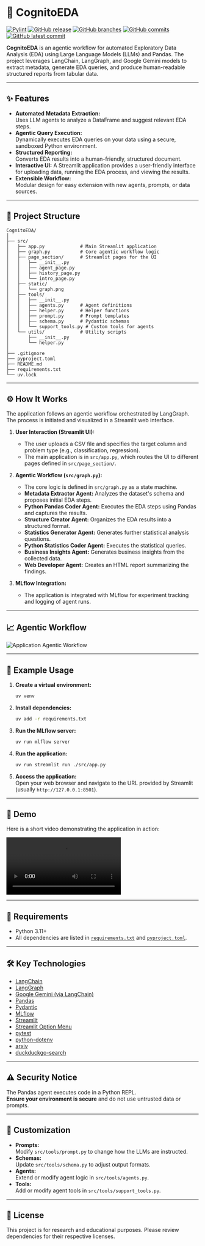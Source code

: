 # 🚀 CognitoEDA

[![Pylint](https://github.com/Rishav1996/CognitoEDA/actions/workflows/testing_release.yml/badge.svg)](https://github.com/Rishav1996/CognitoEDA/actions/workflows/testing_release.yml)
[![GitHub release](https://img.shields.io/github/release/Rishav1996/CognitoEDA.svg)](https://github.com/Rishav1996/CognitoEDA/releases)
[![GitHub branches](https://badgen.net/github/branches/Rishav1996/CognitoEDA)](https://github.com/Rishav1996/CognitoEDA/)
[![GitHub commits](https://badgen.net/github/commits/Rishav1996/CognitoEDA)](https://github.com/Rishav1996/CognitoEDA/commit/)
[![GitHub latest commit](https://badgen.net/github/last-commit/Rishav1996/CognitoEDA)](https://gitHub.com/Rishav1996/CognitoEDA/commit/)

**CognitoEDA** is an agentic workflow for automated Exploratory Data Analysis (EDA) using Large Language Models (LLMs) and Pandas. The project leverages LangChain, LangGraph, and Google Gemini models to extract metadata, generate EDA queries, and produce human-readable structured reports from tabular data.

---

## ✨ Features

- **Automated Metadata Extraction:**  
  Uses LLM agents to analyze a DataFrame and suggest relevant EDA steps.
- **Agentic Query Execution:**  
  Dynamically executes EDA queries on your data using a secure, sandboxed Python environment.
- **Structured Reporting:**  
  Converts EDA results into a human-friendly, structured document.
- **Interactive UI:**
  A Streamlit application provides a user-friendly interface for uploading data, running the EDA process, and viewing the results.
- **Extensible Workflow:**  
  Modular design for easy extension with new agents, prompts, or data sources.

---

## 📁 Project Structure

```
CognitoEDA/
│
├── src/
│   ├── app.py             # Main Streamlit application
│   ├── graph.py           # Core agentic workflow logic
│   ├── page_section/      # Streamlit pages for the UI
│   │   ├── __init__.py
│   │   ├── agent_page.py
│   │   ├── history_page.py
│   │   └── intro_page.py
│   ├── static/
│   │   └── graph.png
│   ├── tools/
│   │   ├── __init__.py
│   │   ├── agents.py      # Agent definitions
│   │   ├── helper.py      # Helper functions
│   │   ├── prompt.py      # Prompt templates
│   │   ├── schema.py      # Pydantic schemas
│   │   └── support_tools.py # Custom tools for agents
│   └── utils/             # Utility scripts
│       ├── __init__.py
│       └── helper.py
│
├── .gitignore
├── pyproject.toml
├── README.md
├── requirements.txt
└── uv.lock
```

---

## ⚙️ How It Works

The application follows an agentic workflow orchestrated by LangGraph. The process is initiated and visualized in a Streamlit web interface.

1.  **User Interaction (Streamlit UI):**
    -   The user uploads a CSV file and specifies the target column and problem type (e.g., classification, regression).
    -   The main application is in `src/app.py`, which routes the UI to different pages defined in `src/page_section/`.

2.  **Agentic Workflow (`src/graph.py`):**
    -   The core logic is defined in `src/graph.py` as a state machine.
    -   **Metadata Extractor Agent:**  Analyzes the dataset's schema and proposes initial EDA steps.
    -   **Python Pandas Coder Agent:** Executes the EDA steps using Pandas and captures the results.
    -   **Structure Creator Agent:**  Organizes the EDA results into a structured format.
    -   **Statistics Generator Agent:**  Generates further statistical analysis questions.
    -   **Python Statistics Coder Agent:** Executes the statistical queries.
    -   **Business Insights Agent:**  Generates business insights from the collected data.
    -   **Web Developer Agent:**  Creates an HTML report summarizing the findings.

3.  **MLflow Integration:**
    -   The application is integrated with MLflow for experiment tracking and logging of agent runs.

---

## 📈 Agentic Workflow

![Application Agentic Workflow](src/static/graph.png)

---

## 🚦 Example Usage

1. **Create a virtual environment:**  
   ```bash
   uv venv
   ```

2. **Install dependencies:**  
   ```bash
   uv add -r requirements.txt
   ```

3. **Run the MLflow server:**
   ```bash
   uv run mlflow server
   ```

4. **Run the application:**  
   ```bash
   uv run streamlit run ./src/app.py
   ```

5. **Access the application:**  
   Open your web browser and navigate to the URL provided by Streamlit (usually `http://127.0.0.1:8501`).

---

## 🎥 Demo

Here is a short video demonstrating the application in action:

<video controls src="src/static/video.mp4" title="CognitoEDA Demo">
</video>

---

## 📝 Requirements

- Python 3.11+
- All dependencies are listed in [`requirements.txt`](requirements.txt) and [`pyproject.toml`](pyproject.toml).

---

## 🛠️ Key Technologies

- [LangChain](https://python.langchain.com/)
- [LangGraph](https://github.com/langchain-ai/langgraph)
- [Google Gemini (via LangChain)](https://python.langchain.com/docs/integrations/chat/google_genai)
- [Pandas](https://pandas.pydata.org/)
- [Pydantic](https://docs.pydantic.dev/)
- [MLflow](https://mlflow.org/)
- [Streamlit](https://docs.streamlit.io/)
- [Streamlit Option Menu](https://pypi.org/project/streamlit-option-menu/)
- [pytest](https://docs.pytest.org/)
- [python-dotenv](https://pypi.org/project/python-dotenv/)
- [arxiv](https.pypi.org/project/arxiv/)
- [duckduckgo-search](https://pypi.org/project/duckduckgo-search/)


---

## ⚠️ Security Notice

The Pandas agent executes code in a Python REPL.  
**Ensure your environment is secure** and do not use untrusted data or prompts.

---

## 🧩 Customization

- **Prompts:**  
  Modify `src/tools/prompt.py` to change how the LLMs are instructed.
- **Schemas:**  
  Update `src/tools/schema.py` to adjust output formats.
- **Agents:**  
  Extend or modify agent logic in `src/tools/agents.py`.
- **Tools:**  
  Add or modify agent tools in `src/tools/support_tools.py`.

---

## 📄 License

This project is for research and educational purposes. Please review dependencies for their respective licenses.
